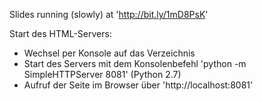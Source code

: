 Slides running (slowly) at 'http://bit.ly/1mD8PsK'

Start des HTML-Servers:  
- Wechsel per Konsole auf das Verzeichnis  
- Start des Servers mit dem Konsolenbefehl 'python -m SimpleHTTPServer 8081' (Python 2.7)  
- Aufruf der Seite im Browser über 'http://localhost:8081'  
